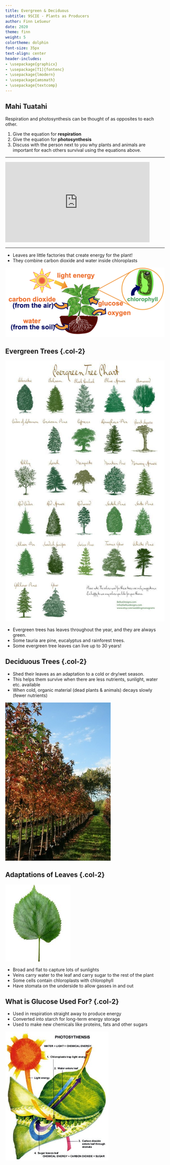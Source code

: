 ```yaml
---
title: Evergreen & Deciduous
subtitle: 9SCIE - Plants as Producers
author: Finn LeSueur
date: 2020
theme: finn
weight: 5
colortheme: dolphin
font-size: 35px
text-align: center
header-includes:
- \usepackage{graphicx}
- \usepackage[T1]{fontenc}
- \usepackage{lmodern}
- \usepackage{amsmath}
- \usepackage{textcomp}
---
```


## Mahi Tuatahi

Respiration and photosynthesis can be thought of as opposites to each other.

1. Give the equation for __respiration__
2. Give the equation for __photosynthesis__
3. Discuss with the person next to you why plants and animals are important for each others survival using the equations above.

---

<iframe width="456" height="254" src="https://www.youtube.com/embed/pMJ1KqZKF-k" frameborder="0" allow="accelerometer; autoplay; encrypted-media; gyroscope; picture-in-picture" allowfullscreen></iframe>

---

- Leaves are little factories that create energy for the plant!
- They combine carbon dioxide and water inside chloroplasts

![](../assets/photosynthesis.png "")

## Evergreen Trees {.col-2}

![](../assets/evergreen-trees.jpg "")

- Evergreen trees has leaves throughout the year, and they are always green.
- Some tauria are pine, eucalyptus and rainforest trees.
- Some evergreen tree leaves can live up to 30 years!

## Deciduous Trees {.col-2}

- Shed their leaves as an adaptation to a cold or dry/wet season.
- This helps them survive when there are less nutrients, sunlight, water etc. available
- When cold, organic material (dead plants & animals) decays slowly (fewer nutrients)

![](../assets/deciduous-trees.jpg "")

## Adaptations of Leaves {.col-2}

![](../assets/leaf.jpg "")

- Broad and flat to capture lots of sunlights
- Veins carry water to the leaf and carry sugar to the rest of the plant
- Some cells contain chloroplasts with chlorophyll
- Have stomata on the underside to allow gasses in and out

## What is Glucose Used For? {.col-2}

- Used in respiration straight away to produce energy
- Converted into starch for long-term energy storage
- Used to make new chemicals like proteins, fats and other sugars

![](../assets/photosynthesis-2.jpg "")
